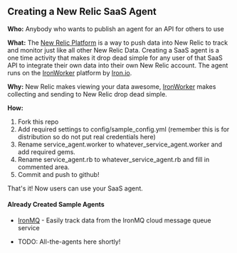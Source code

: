 
## Creating a New Relic SaaS Agent

**Who:** Anybody who wants to publish an agent for an API for others to use

**What:** The [New Relic Platform](http://newrelic.com) is a way to push data into New Relic to track and monitor just like all other New Relic Data. Creating a SaaS agent is a one time activity that makes it drop dead simple for any user of that SaaS API to integrate their own data into their own New Relic account. The agent runs on the [IronWorker](http://iron.io/worker) platform by [Iron.io](http://iron.io).

**Why:** New Relic makes viewing your data awesome, [IronWorker](http://iron.io) makes collecting and sending to New Relic drop dead simple.

**How:**

1. Fork this repo
1. Add required settings to config/sample_config.yml (remember this is for distribution so do not put real credentials here)
1. Rename service_agent.worker to whatever_service_agent.worker and add required gems.
1. Rename service_agent.rb to whatever_service_agent.rb and fill in commented area.
1. Commit and push to github!

That's it! Now users can use your SaaS agent. 

#### Already Created Sample Agents

- [IronMQ](https://github.com/newrelic-platform/ironmq_extension) - Easily track data from the IronMQ cloud message queue service

- TODO: All-the-agents here shortly!
